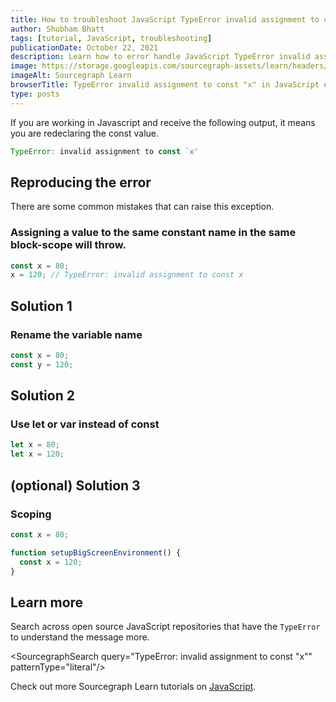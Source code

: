 ```yaml
---
title: How to troubleshoot JavaScript TypeError invalid assignment to const "x"
author: Shubham Bhatt
tags: [tutorial, JavaScript, troubleshooting]
publicationDate: October 22, 2021
description: Learn how to error handle JavaScript TypeError invalid assignment to const "x"
image: https://storage.googleapis.com/sourcegraph-assets/learn/headers/sourcegraph-learn-header.png
imageAlt: Sourcegraph Learn
browserTitle: TypeError invalid assignment to const "x" in JavaScript error handling
type: posts
---
```


If you are working in Javascript and receive the following output, it means you are redeclaring the const value.

```js
TypeError: invalid assignment to const `x'
```

## Reproducing the error
There are some common mistakes that can raise this exception.

### Assigning a value to the same constant name in the same block-scope will throw.

```js
const x = 80;
x = 120; // TypeError: invalid assignment to const x
```

## Solution 1

### Rename the variable name

```js
const x = 80;
const y = 120;
```

## Solution 2

### Use let or var instead of const

```js
let x = 80;
let x = 120;
```

## (optional) Solution 3

### Scoping

```js
const x = 80;

function setupBigScreenEnvironment() {
  const x = 120;
}
```

## Learn more

Search across open source JavaScript repositories that have the `TypeError` to understand the message more.

<SourcegraphSearch query="TypeError: invalid assignment to const "x"" patternType="literal"/>

Check out more Sourcegraph Learn tutorials on [JavaScript](https://learn.sourcegraph.com/tags/javascript).
